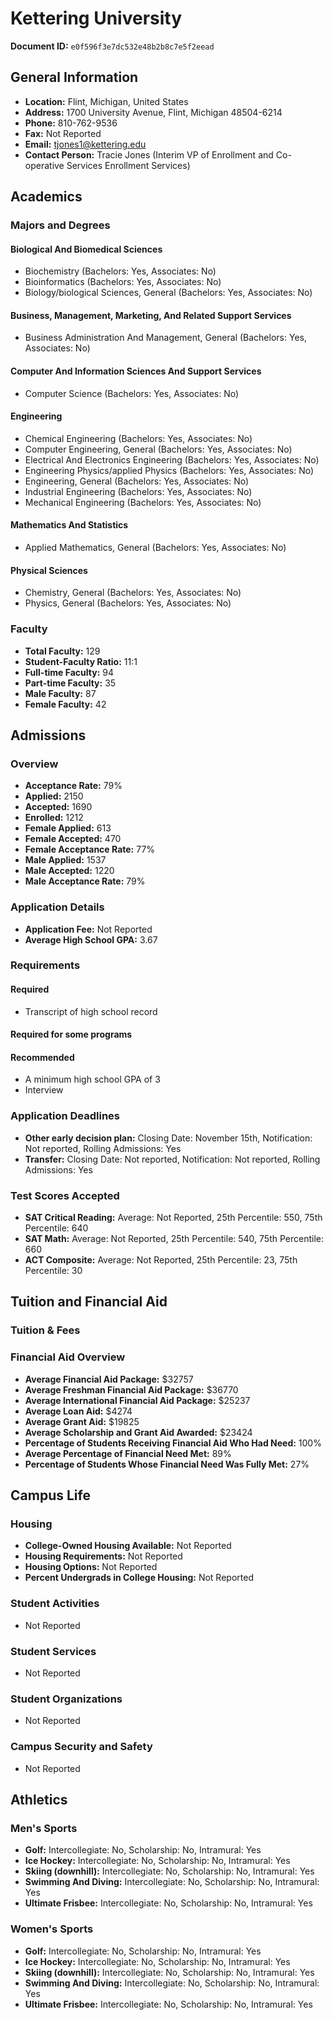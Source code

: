 # Kettering University

**Document ID:** `e0f596f3e7dc532e48b2b8c7e5f2eead`

## General Information

- **Location:** Flint, Michigan, United States
- **Address:** 1700 University Avenue, Flint, Michigan 48504-6214
- **Phone:** 810-762-9536
- **Fax:** Not Reported
- **Email:** tjones1@kettering.edu
- **Contact Person:** Tracie Jones (Interim VP of Enrollment and Co-operative Services Enrollment Services)

## Academics

### Majors and Degrees

#### Biological And Biomedical Sciences

- Biochemistry (Bachelors: Yes, Associates: No)
- Bioinformatics (Bachelors: Yes, Associates: No)
- Biology/biological Sciences, General (Bachelors: Yes, Associates: No)

#### Business, Management, Marketing, And Related Support Services

- Business Administration And Management, General (Bachelors: Yes, Associates: No)

#### Computer And Information Sciences And Support Services

- Computer Science (Bachelors: Yes, Associates: No)

#### Engineering

- Chemical Engineering (Bachelors: Yes, Associates: No)
- Computer Engineering, General (Bachelors: Yes, Associates: No)
- Electrical And Electronics Engineering (Bachelors: Yes, Associates: No)
- Engineering Physics/applied Physics (Bachelors: Yes, Associates: No)
- Engineering, General (Bachelors: Yes, Associates: No)
- Industrial Engineering (Bachelors: Yes, Associates: No)
- Mechanical Engineering (Bachelors: Yes, Associates: No)

#### Mathematics And Statistics

- Applied Mathematics, General (Bachelors: Yes, Associates: No)

#### Physical Sciences

- Chemistry, General (Bachelors: Yes, Associates: No)
- Physics, General (Bachelors: Yes, Associates: No)

### Faculty

- **Total Faculty:** 129
- **Student-Faculty Ratio:** 11:1
- **Full-time Faculty:** 94
- **Part-time Faculty:** 35
- **Male Faculty:** 87
- **Female Faculty:** 42

## Admissions

### Overview

- **Acceptance Rate:** 79%
- **Applied:** 2150
- **Accepted:** 1690
- **Enrolled:** 1212
- **Female Applied:** 613
- **Female Accepted:** 470
- **Female Acceptance Rate:** 77%
- **Male Applied:** 1537
- **Male Accepted:** 1220
- **Male Acceptance Rate:** 79%

### Application Details

- **Application Fee:** Not Reported
- **Average High School GPA:** 3.67

### Requirements

#### Required

- Transcript of high school record

#### Required for some programs


#### Recommended

- A minimum high school GPA of 3
- Interview

### Application Deadlines

- **Other early decision plan:** Closing Date: November 15th, Notification: Not reported, Rolling Admissions: Yes
- **Transfer:** Closing Date: Not reported, Notification: Not reported, Rolling Admissions: Yes

### Test Scores Accepted

- **SAT Critical Reading:** Average: Not Reported, 25th Percentile: 550, 75th Percentile: 640
- **SAT Math:** Average: Not Reported, 25th Percentile: 540, 75th Percentile: 660
- **ACT Composite:** Average: Not Reported, 25th Percentile: 23, 75th Percentile: 30

## Tuition and Financial Aid

### Tuition & Fees


### Financial Aid Overview

- **Average Financial Aid Package:** $32757
- **Average Freshman Financial Aid Package:** $36770
- **Average International Financial Aid Package:** $25237
- **Average Loan Aid:** $4274
- **Average Grant Aid:** $19825
- **Average Scholarship and Grant Aid Awarded:** $23424
- **Percentage of Students Receiving Financial Aid Who Had Need:** 100%
- **Average Percentage of Financial Need Met:** 89%
- **Percentage of Students Whose Financial Need Was Fully Met:** 27%

## Campus Life

### Housing

- **College-Owned Housing Available:** Not Reported
- **Housing Requirements:** Not Reported
- **Housing Options:** Not Reported
- **Percent Undergrads in College Housing:** Not Reported

### Student Activities

- Not Reported

### Student Services

- Not Reported

### Student Organizations

- Not Reported

### Campus Security and Safety

- Not Reported

## Athletics

### Men's Sports

- **Golf:** Intercollegiate: No, Scholarship: No, Intramural: Yes
- **Ice Hockey:** Intercollegiate: No, Scholarship: No, Intramural: Yes
- **Skiing (downhill):** Intercollegiate: No, Scholarship: No, Intramural: Yes
- **Swimming And Diving:** Intercollegiate: No, Scholarship: No, Intramural: Yes
- **Ultimate Frisbee:** Intercollegiate: No, Scholarship: No, Intramural: Yes

### Women's Sports

- **Golf:** Intercollegiate: No, Scholarship: No, Intramural: Yes
- **Ice Hockey:** Intercollegiate: No, Scholarship: No, Intramural: Yes
- **Skiing (downhill):** Intercollegiate: No, Scholarship: No, Intramural: Yes
- **Swimming And Diving:** Intercollegiate: No, Scholarship: No, Intramural: Yes
- **Ultimate Frisbee:** Intercollegiate: No, Scholarship: No, Intramural: Yes
